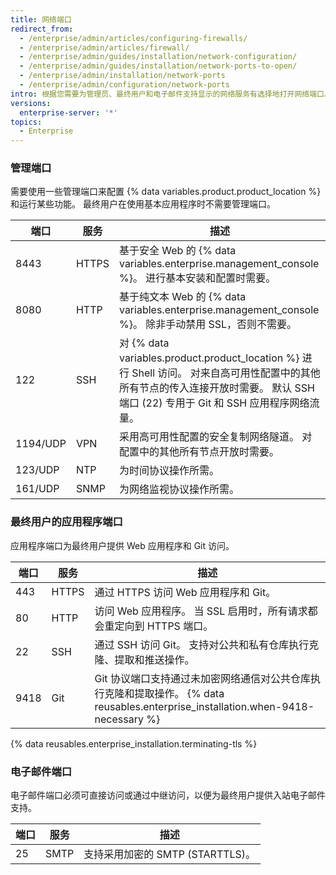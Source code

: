 ```yaml
---
title: 网络端口
redirect_from:
  - /enterprise/admin/articles/configuring-firewalls/
  - /enterprise/admin/articles/firewall/
  - /enterprise/admin/guides/installation/network-configuration/
  - /enterprise/admin/guides/installation/network-ports-to-open/
  - /enterprise/admin/installation/network-ports
  - /enterprise/admin/configuration/network-ports
intro: 根据您需要为管理员、最终用户和电子邮件支持显示的网络服务有选择地打开网络端口。
versions:
  enterprise-server: '*'
topics:
  - Enterprise
---
```


### 管理端口

需要使用一些管理端口来配置 {% data variables.product.product_location %} 和运行某些功能。 最终用户在使用基本应用程序时不需要管理端口。

| 端口       | 服务    | 描述                                                                                                                               |
| -------- | ----- | -------------------------------------------------------------------------------------------------------------------------------- |
| 8443     | HTTPS | 基于安全 Web 的 {% data variables.enterprise.management_console %}。 进行基本安装和配置时需要。                                                     |
| 8080     | HTTP  | 基于纯文本 Web 的 {% data variables.enterprise.management_console %}。 除非手动禁用 SSL，否则不需要。                                                |
| 122      | SSH   | 对 {% data variables.product.product_location %} 进行 Shell 访问。 对来自高可用性配置中的其他所有节点的传入连接开放时需要。 默认 SSH 端口 (22) 专用于 Git 和 SSH 应用程序网络流量。 |
| 1194/UDP | VPN   | 采用高可用性配置的安全复制网络隧道。 对配置中的其他所有节点开放时需要。                                                                                             |
| 123/UDP  | NTP   | 为时间协议操作所需。                                                                                                                       |
| 161/UDP  | SNMP  | 为网络监视协议操作所需。                                                                                                                     |

### 最终用户的应用程序端口

应用程序端口为最终用户提供 Web 应用程序和 Git 访问。

| 端口   | 服务    | 描述                                                                                                  |
| ---- | ----- | --------------------------------------------------------------------------------------------------- |
| 443  | HTTPS | 通过 HTTPS 访问 Web 应用程序和 Git。                                                                          |
| 80   | HTTP  | 访问 Web 应用程序。 当 SSL 启用时，所有请求都会重定向到 HTTPS 端口。                                                         |
| 22   | SSH   | 通过 SSH 访问 Git。 支持对公共和私有仓库执行克隆、提取和推送操作。                                                              |
| 9418 | Git   | Git 协议端口支持通过未加密网络通信对公共仓库执行克隆和提取操作。 {% data reusables.enterprise_installation.when-9418-necessary %}

{% data reusables.enterprise_installation.terminating-tls %}

### 电子邮件端口

电子邮件端口必须可直接访问或通过中继访问，以便为最终用户提供入站电子邮件支持。

| 端口 | 服务   | 描述                       |
| -- | ---- | ------------------------ |
| 25 | SMTP | 支持采用加密的 SMTP (STARTTLS)。 |
